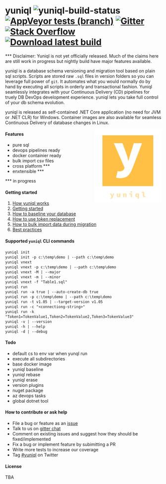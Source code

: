 # yuniql ![yuniql-build-status](https://ci.appveyor.com/api/projects/status/e6hqrhqa6d1lnma0?svg=true) [![AppVeyor tests (branch)](https://img.shields.io/appveyor/tests/rdagumampan/yuniql)](https://ci.appveyor.com/project/rdagumampan/yuniql/build/tests) [![Gitter](https://img.shields.io/gitter/room/yuniql/yuniql)](https://gitter.im/yuniql/yuniql) [![Stack Overflow](https://img.shields.io/badge/stack%20overflow-yuniql-green.svg)](http://stackoverflow.com/questions/tagged/yuniql) [![Download latest build](https://ci.appveyor.com/api/projects/status/32r7s2skrgm9ubva?svg=true&passingText=Download%20nightly-win-x64)](https://ci.appveyor.com/api/projects/rdagumampan/yuniql/artifacts/yuniql-nightly.zip)

*** Disclaimer: Yuniql is not yet officially released. Much of the claims here are still work in progress but nightly build have major features available.

yuniql is a database schema versioning and migration tool based on plain sql scripts. Scripts are stored raw `.sql` files in version folders so you can leverage full power of `git`. It automates what you would normally do by hand by executing all scripts in orderly and transactional fashion. Yuniql seamlessly integrates with your Continuous Delivery (CD) pipelines for truely DB DevOps development experience. yuniql lets you take full control of your db schema evolution.

yuniql is released as self-contained .NET Core application (no need for JVM or .NET CLR) for Windows. Container images are also available for seamless Continuous Delivery of database changes in Linux.

<img align="right" src="yuniql-logo.png">

#### Features
- pure sql
- devops pipelines ready
- docker containier ready
- bulk import csv files
- cross platform ***
- enxtensible ***

*** in progress

#### Getting started

1. [How yuniql works](https://github.com/rdagumampan/yuniql/tree/master/docs/01-how-yuniql-works.md)
2. [Getting started](https://github.com/rdagumampan/yuniql/tree/master/docs/02-getting-started.md)
3. [How to baseline your database](https://github.com/rdagumampan/yuniql/tree/master/docs/03-how-to-baseline-your-database.md)
4. [How to use token replacement](https://github.com/rdagumampan/yuniql/tree/master/docs/04-how-to-use-token-replacement.md)
5. [How to bulk import data during migration](https://github.com/rdagumampan/yuniql/tree/master/docs/05-how-to-bulk-load-data-during-migration.md)
6. [Best practices](https://github.com/rdagumampan/yuniql/tree/master/docs/06-best-practices)

#### Supported `yuniql` CLI commands
```console
yuniql init
yuniql init -p c:\temp\demo | --path c:\temp\demo
yuniql vnext
yuniql vnext -p c:\temp\demo | --path c:\temp\demo
yuniql vnext -M | --major
yuniql vnext -m | --minor
yuniql vnext -f "Table1.sql"
yuniql run
yuniql run -a true | --auto-create-db true
yuniql run -p c:\temp\demo | --path c:\temp\demo
yuniql run -t v1.05 | --target-version v1.05
yuniql run -c "<connectiong-string>"
yuniql run -k "Token1=TokenValue1,Token2=TokenValue2,Token3=TokenValue3"
yuniql -v | --version
yuniql -h | --help
yuniql -d | --debug
```

#### Todo

- default cs to env var when yunql run
- execute all subdirectories
- base docker image
- yuniql baseline
- yuniql rebase
- yuniql erase
- version plugins
- nuget package
- az devops tasks
- global dotnet tool

#### How to contribute or ask help
- File a bug or feature as an [issue](https://github.com/rdagumampan/yuniql/issues/new)
- Talk to us on [gitter chat](https://gitter.im/yuniql/community)
- Comment on existing issues and suggest how they should be fixed/implemented
- Fix a bug or implement feature by subimitting a PR
- Write more tests to increase our coverage
- Tag [#yuniql](https://twitter.com/) on Twitter

#### License
TBA
